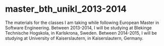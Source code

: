 master_bth_unikl_2013-2014
==========================
The materials for the classes I am taking while following European Master in Software Engineering. 
Between 2013-2014, I will be studying at Blekinge Technische Hogskola, in Karlskrona, Sweden. 
Between 2014-2015, I will be studying at University of Kaiserslautern, in Kaiserslautern, Germany.
